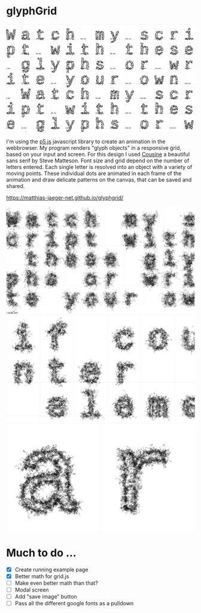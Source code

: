 # glyphGrid

![glyphgrid](img/342_glyphs_matthias_jaeger.jpg)

I'm using the [p5.js](https://p5js.org/) javascript library to create an animation in the webbrowser. My program renders "glyph objects" in a responsive grid, based on your input and screen. For this design I used [Cousine](https://fonts.google.com/specimen/Cousine?selection.family=Cousine) a beautiful sans serif by Steve Matteson. Font size and grid depend on the number of letters entered. Each single letter is resolved into an object with a variety of moving points. These individual dots are animated in each frame of the animation and draw delicate patterns on the canvas, that can be saved and shared.

https://matthias-jaeger-net.github.io/glyphgrid/

![glyphgrid](img/889_glyphs_matthias_jaeger.jpg)
![glyphgrid](img/702_glyphs_matthias_jaeger.jpg)
![glyphgrid](img/1691_glyphs_matthias_jaeger.jpg)

# Much to do ...
- [x] Create running example page
- [x] Better math for grid.js
- [ ] Make even better math than that?
- [ ] Modal screen
- [ ] Add "save image" button
- [ ] Pass all the different google fonts as a pulldown
